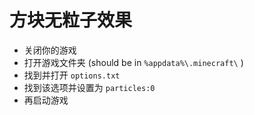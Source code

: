 # 方块无粒子效果

* 关闭你的游戏
* 打开游戏文件夹 \(should be in `%appdata%\.minecraft\` \)
* 找到并打开 `options.txt`
* 找到该选项并设置为 `particles:0`
* 再启动游戏


